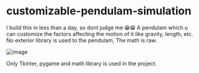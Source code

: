 # customizable-pendulam-simulation
I build this in less than a day, so dont judge me 😁😁 A pendulam which u can customize the factors affecting the motion of it like gravity, length, etc. No exterior library is used to the pendulam, The math is raw.

![image](https://user-images.githubusercontent.com/118843023/209462101-dc57d5f4-7546-4e57-bf4f-939e4dd5f7d3.png)

Only Tkinter, pygame and math library is used in the project.
